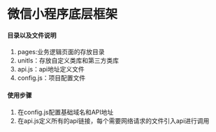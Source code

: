# 微信小程序底层框架


#### 目录以及文件说明


1. pages:业务逻辑页面的存放目录
1. unitls：存放自定义类库和第三方类库
1. api.js：api地址定义文件
1. config.js：项目配置文件


#### 使用步骤

1. 在config.js配置基础域名和API地址
2. 在api.js定义所有的api链接，每个需要网络请求的文件引入api进行调用

